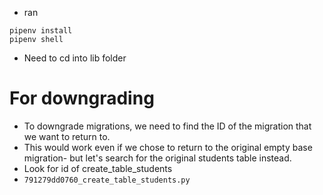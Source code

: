 - ran 
```
pipenv install
pipenv shell
```

- Need to cd into lib folder

# For downgrading
- To downgrade migrations, we need to find the ID of the migration that we want to return to. 
- This would work even if we chose to return to the original empty base migration- but let's search for the original students table instead.
- Look for id of create_table_students
- `791279dd0760_create_table_students.py`